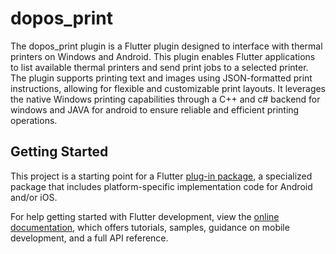# dopos_print

The dopos_print plugin is a Flutter plugin designed to interface with thermal printers on Windows and Android. This plugin enables Flutter applications to list available thermal printers and send print jobs to a selected printer. The plugin supports printing text and images using JSON-formatted print instructions, allowing for flexible and customizable print layouts. It leverages the native Windows printing capabilities through a C++ and c# backend for windows and JAVA for android to ensure reliable and efficient printing operations.

## Getting Started

This project is a starting point for a Flutter
[plug-in package](https://flutter.dev/developing-packages/),
a specialized package that includes platform-specific implementation code for
Android and/or iOS.

For help getting started with Flutter development, view the
[online documentation](https://flutter.dev/docs), which offers tutorials,
samples, guidance on mobile development, and a full API reference.


